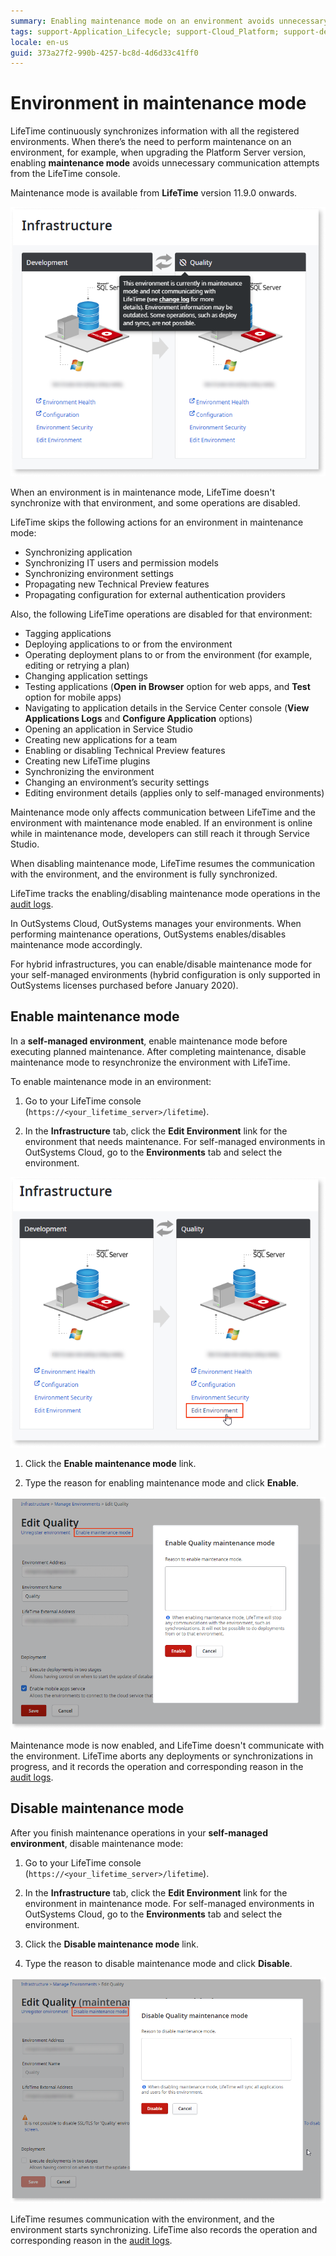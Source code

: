 ```yaml
---
summary: Enabling maintenance mode on an environment avoids unnecessary communication attempts and disruptions during maintenance.
tags: support-Application_Lifecycle; support-Cloud_Platform; support-devOps
locale: en-us
guid: 373a27f2-990b-4257-bc8d-4d6d33c41ff0
---
```


# Environment in maintenance mode

LifeTime continuously synchronizes information with all the registered environments. When there’s the need to perform maintenance on an environment, for example, when upgrading the Platform Server version, enabling **maintenance mode** avoids unnecessary communication attempts from the LifeTime console.

<div class="info" markdown="1">

Maintenance mode is available from **LifeTime** version 11.9.0 onwards.

</div>

![environment in maintenance mode](images/infrastructure-maint-mode-lt.png)

When an environment is in maintenance mode, LifeTime doesn't synchronize with that environment, and some operations are disabled.

LifeTime skips the following actions for an environment in maintenance mode:

* Synchronizing application
* Synchronizing IT users and permission models
* Synchronizing environment settings
* Propagating new Technical Preview features
* Propagating configuration for external authentication providers

Also, the following LifeTime operations are disabled for that environment:

* Tagging applications
* Deploying applications to or from the environment
* Operating deployment plans to or from the environment (for example, editing or retrying a plan)
* Changing application settings
* Testing applications (**Open in Browser** option for web apps, and **Test** option for mobile apps)
* Navigating to application details in the Service Center console (**View Applications Logs** and **Configure Application** options)
* Opening an application in Service Studio
* Creating new applications for a team
* Enabling or disabling Technical Preview features
* Creating new LifeTime plugins
* Synchronizing the environment
* Changing an environment’s security settings
* Editing environment details (applies only to self-managed environments)

Maintenance mode only affects communication between LifeTime and the environment with maintenance mode enabled. If an environment is online while in maintenance mode, developers can still reach it through Service Studio.

When disabling maintenance mode, LifeTime resumes the communication with the environment, and the environment is fully synchronized.

LifeTime tracks the enabling/disabling maintenance mode operations in the [audit logs](monitor-and-troubleshoot/monitor-usage-with-audit-logs.md).

<div class="info" markdown="1">

In OutSystems Cloud, OutSystems manages your environments. When performing maintenance operations, OutSystems enables/disables maintenance mode accordingly.

For hybrid infrastructures, you can enable/disable maintenance mode for your self-managed environments (hybrid configuration is only supported in OutSystems licenses purchased before January 2020).

</div>

## Enable maintenance mode

In a **self-managed environment**, enable maintenance mode before executing planned maintenance. After completing maintenance, disable maintenance mode to resynchronize the environment with LifeTime.

To enable maintenance mode in an environment:

1. Go to your LifeTime console (`https://<your_lifetime_server>/lifetime`).

1. In the **Infrastructure** tab, click the **Edit Environment** link for the environment that needs maintenance. For self-managed environments in OutSystems Cloud, go to the **Environments** tab and select the environment.

![edit environment](images/infrastructure-edit-env-lt.png)

1. Click the **Enable maintenance mode** link.

1. Type the reason for enabling maintenance mode and click **Enable**.

![enable maintenance mode](images/infrastructure-enable-maint-mode-lt.png)

Maintenance mode is now enabled, and LifeTime doesn't communicate with the environment. LifeTime aborts any deployments or synchronizations in progress, and it records the operation and corresponding reason in the [audit logs](monitor-and-troubleshoot/monitor-usage-with-audit-logs.md).

## Disable maintenance mode

After you finish maintenance operations in your **self-managed environment**, disable maintenance mode:

1. Go to your LifeTime console (`https://<your_lifetime_server>/lifetime`).

1. In the **Infrastructure** tab, click the **Edit Environment** link for the environment in maintenance mode. For self-managed environments in OutSystems Cloud, go to the **Environments** tab and select the environment.

1. Click the **Disable maintenance mode** link.

1. Type the reason to disable maintenance mode and click **Disable**.

![disable maintenance mode](images/infrastructure-disable-maint-mode-lt.png)

LifeTime resumes communication with the environment, and the environment starts synchronizing. LifeTime also records the operation and corresponding reason in the [audit logs](monitor-and-troubleshoot/monitor-usage-with-audit-logs.md).
